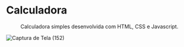 # Calculadora
<p align="center">Calculadora simples desenvolvida com HTML, CSS e Javascript.</p>

![Captura de Tela (152)](https://user-images.githubusercontent.com/79586479/125141198-b21ac500-e0ea-11eb-89b5-200737f4b1bf.png)

